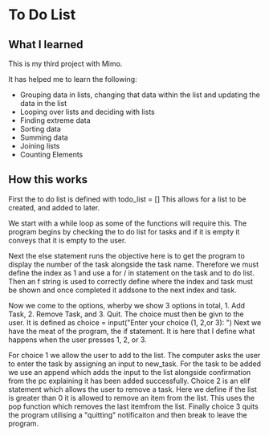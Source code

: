 # To Do List

## What I learned 
This is my third project with Mimo.

It has helped me to learn the following:
- Grouping data in lists, changing that data within the list and updating the data in the list
- Looping over lists and deciding with lists
- Finding extreme data
- Sorting data
- Summing data
- Joining lists
- Counting Elements

## How this works
First the to do list is defined with todo_list = []
This allows for a list to be created, and added to later.

We start with a while loop as some of the functions will require this.
The program begins by checking the to do list for tasks and if it is empty it conveys that it is empty to the user.

Next the else statement runs the objective here is to get the program to display the number of the task alongside the task name. Therefore we must define the index as 1 and use a for / in statement on the task and to do list. Then an f string is used to correctly define where the index and task must be shown and once completed it addsone to the next index and task.

Now we come to the options, wherby we show 3 options in total, 1. Add Task, 2. Remove Task, and 3. Quit.
The choice must then be givn to the user. It is defined as choice = input("Enter your choice (1, 2,or 3): ")
Next we have the meat of the program, the if statement. It is here that I define what happens when the user presses 1, 2, or 3.

For choice 1 we allow the user to add to the list. The computer asks the user to enter the task by assigning an input to new_task. For the task to be added we use an append which adds the input to the list alongside confirmation from the pc explaining it has been added successfully.
Choice 2 is an elif statement which allows the user to remove a task. Here we define if the list is greater than 0 it is allowed to remove an item from the list. This uses the pop function which removes the last itemfrom the list.
Finally choice 3 quits the program utilising a "quitting" notificaiton and then break to leave the program.
